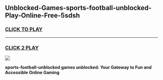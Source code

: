 
## Unblocked-Games-sports-football-unblocked-Play-Online-Free-5sdsh
<h3>
<a href="https://premium76.site?title=sports-football-unblocked&ref=26A">CLICK TO PLAY</a></h3>
<hr>

<h3>
<a href="https://premium76.site?title=sports-football-unblocked&ref=26A">CLICK 2 PLAY</a>
  
</h3>

<a href="https://premium76.site?title=sports-football-unblocked&ref=26A"><img src="https://clearcache.store/games.png"></a>


**sports-football-unblocked games unblocked: Your Gateway to Fun and Accessible Online Gaming**
